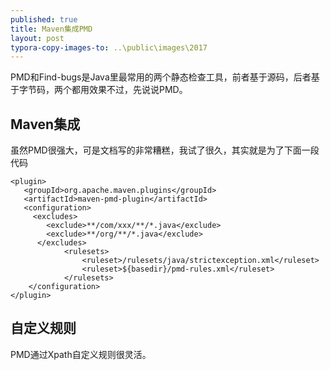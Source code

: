 ```yaml
---
published: true
title: Maven集成PMD
layout: post
typora-copy-images-to: ..\public\images\2017
---
```



PMD和Find-bugs是Java里最常用的两个静态检查工具，前者基于源码，后者基于字节码，两个都用效果不过，先说说PMD。

## Maven集成

虽然PMD很强大，可是文档写的非常糟糕，我试了很久，其实就是为了下面一段代码

```
<plugin>
   <groupId>org.apache.maven.plugins</groupId>
   <artifactId>maven-pmd-plugin</artifactId>
   <configuration>
   	 <excludes>
      	<exclude>**/com/xxx/**/*.java</exclude>
       	<exclude>**/org/**/*.java</exclude>
      </excludes>
			<rulesets>
				<ruleset>/rulesets/java/strictexception.xml</ruleset>
				<ruleset>${basedir}/pmd-rules.xml</ruleset>
			</rulesets>                    
    </configuration>
</plugin>
```            

## 自定义规则
PMD通过Xpath自定义规则很灵活。
